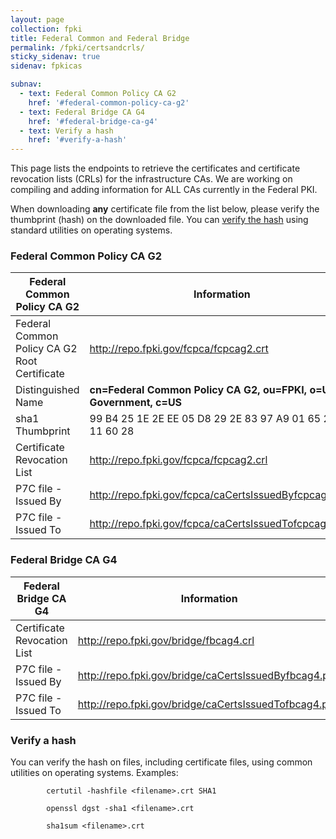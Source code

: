 ```yaml
---
layout: page
collection: fpki
title: Federal Common and Federal Bridge
permalink: /fpki/certsandcrls/
sticky_sidenav: true
sidenav: fpkicas

subnav:
  - text: Federal Common Policy CA G2
    href: '#federal-common-policy-ca-g2'
  - text: Federal Bridge CA G4
    href: '#federal-bridge-ca-g4'
  - text: Verify a hash
    href: '#verify-a-hash'
---
```


This page lists the endpoints to retrieve the certificates and certificate revocation lists (CRLs) for the infrastructure CAs.  We are working on compiling and adding information for ALL CAs currently in the Federal PKI. 

When downloading **any** certificate file from the list below, please verify the thumbprint (hash) on the downloaded file.  You can [verify the hash](#verify-a-hash) using standard utilities on operating systems. 

### Federal Common Policy CA G2

|**Federal Common Policy CA G2**|**Information**|
|-----------|---------------|
| Federal Common Policy CA G2 Root Certificate | http://repo.fpki.gov/fcpca/fcpcag2.crt |
| Distinguished Name | **cn=Federal Common Policy CA G2, ou=FPKI, o=U.S. Government, c=US** |
| sha1 Thumbprint | 99 B4 25 1E 2E EE 05 D8 29 2E 83 97 A9 01 65 29 3D 11 60 28 |
| Certificate Revocation List | http://repo.fpki.gov/fcpca/fcpcag2.crl |
| P7C file - Issued By | http://repo.fpki.gov/fcpca/caCertsIssuedByfcpcag2.p7c	|
| P7C file - Issued To | http://repo.fpki.gov/fcpca/caCertsIssuedTofcpcag2.p7c	|

### Federal Bridge CA G4

|**Federal Bridge CA G4**|**Information**|
|-----------|---------------|
| Certificate Revocation List				| http://repo.fpki.gov/bridge/fbcag4.crl				|
| P7C file - Issued By						| http://repo.fpki.gov/bridge/caCertsIssuedByfbcag4.p7c	|
| P7C file - Issued To						| http://repo.fpki.gov/bridge/caCertsIssuedTofbcag4.p7c	|

	 

### Verify a hash
You can verify the hash on files, including certificate files, using common utilities on operating systems.  Examples:

```
		certutil -hashfile <filename>.crt SHA1
```

```
		openssl dgst -sha1 <filename>.crt
```	

```
		sha1sum <filename>.crt
```
